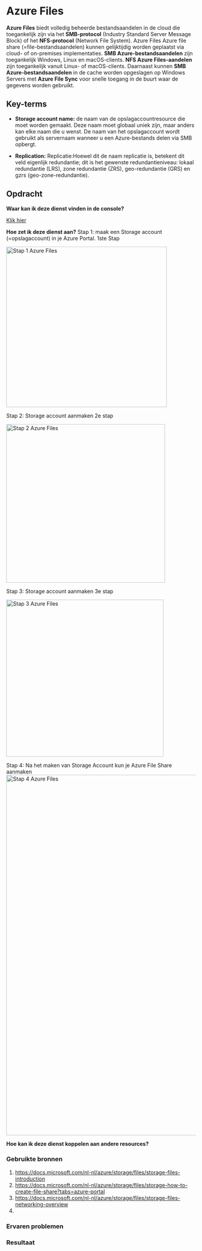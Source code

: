 # Azure Files

**Azure Files** biedt volledig beheerde bestandsaandelen in de cloud die toegankelijk zijn via het **SMB-protocol** (Industry Standard Server Message Block) 
of het **NFS-protocol** (Network File System). Azure Files Azure file share (=file-bestandsaandelen) kunnen gelijktijdig worden geplaatst 
via cloud- of on-premises implementaties. **SMB Azure-bestandsaandelen** zijn toegankelijk Windows, Linux en macOS-clients. 
**NFS Azure Files-aandelen** zijn toegankelijk vanuit Linux- of macOS-clients. 
Daarnaast kunnen **SMB Azure-bestandsaandelen** in de cache worden opgeslagen op Windows Servers met **Azure File Sync** voor snelle toegang 
in de buurt waar de gegevens worden gebruikt.

## Key-terms
- **Storage account name:** de naam van de opslagaccountresource die moet worden gemaakt. Deze naam moet globaal uniek zijn, maar anders kan elke naam die u wenst. 
  De naam van het opslagaccount wordt gebruikt als servernaam wanneer u een Azure-bestands delen via SMB opbergt.

- **Replication:** Replicatie:Hoewel dit de naam replicatie is, betekent dit veld eigenlijk redundantie; dit is het gewenste redundantieniveau: 
  lokaal redundantie (LRS), zone redundantie (ZRS), geo-redundantie (GRS) en gzrs (geo-zone-redundantie). 

## Opdracht


**Waar kan ik deze dienst vinden in de console?**

[Klik hier](https://docs.microsoft.com/nl-nl/azure/storage/files/storage-how-to-create-file-share?tabs=azure-portal)

**Hoe zet ik deze dienst aan?**
Stap 1: maak een Storage account (=opslagaccount) in je Azure Portal. 1ste Stap

<img width="427" alt="Stap 1 Azure Files" src="https://user-images.githubusercontent.com/95620804/148794998-698d6f3d-7b52-49bf-bcb2-42325e392c06.png">

Stap 2: Storage account aanmaken 2e stap

<img width="422" alt="Stap 2 Azure Files" src="https://user-images.githubusercontent.com/95620804/148795024-fdc520fc-c8f3-4558-ad19-1e184345bc44.png">

Stap 3: Storage account aanmaken 3e stap

<img width="418" alt="Stap 3 Azure Files" src="https://user-images.githubusercontent.com/95620804/148795039-479c244c-1d98-463f-87b7-4c55127f13f3.png">

Stap 4: Na het maken van Storage Account kun je Azure File Share aanmaken
<img width="959" alt="Stap 4 Azure Files" src="https://user-images.githubusercontent.com/95620804/148795142-246b1277-a40c-4bf0-bfd2-2de89ac7e4c9.png">


**Hoe kan ik deze dienst koppelen aan andere resources?**


### Gebruikte bronnen
1. https://docs.microsoft.com/nl-nl/azure/storage/files/storage-files-introduction
2. https://docs.microsoft.com/nl-nl/azure/storage/files/storage-how-to-create-file-share?tabs=azure-portal
3. https://docs.microsoft.com/nl-nl/azure/storage/files/storage-files-networking-overview
4. 

### Ervaren problemen


### Resultaat

